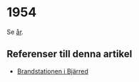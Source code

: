 # 1954

Se [år](år).

## Referenser till denna artikel

* [Brandstationen i Bjärred](brandstationen%20i%20bjärred)
